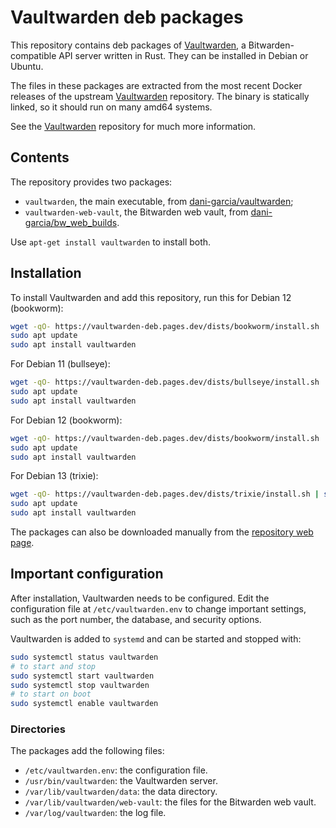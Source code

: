 # Vaultwarden deb packages

This repository contains deb packages of [Vaultwarden](https://github.com/dani-garcia/vaultwarden), a Bitwarden-compatible API server written in Rust. They can be installed in Debian or Ubuntu.

The files in these packages are extracted from the most recent Docker releases of the upstream [Vaultwarden](https://github.com/dani-garcia/vaultwarden) repository. The binary is statically linked, so it should run on many amd64 systems.

See the [Vaultwarden](https://github.com/dani-garcia/vaultwarden) repository for much more information.

## Contents

The repository provides two packages:

* `vaultwarden`, the main executable, from [dani-garcia/vaultwarden](https://github.com/dani-garcia/vaultwarden);
* `vaultwarden-web-vault`, the Bitwarden web vault, from [dani-garcia/bw_web_builds](https://github.com/dani-garcia/bw_web_builds).

Use `apt-get install vaultwarden` to install both.

## Installation

To install Vaultwarden and add this repository, run this for Debian 12 (bookworm):
```bash
wget -qO- https://vaultwarden-deb.pages.dev/dists/bookworm/install.sh | sudo bash
sudo apt update
sudo apt install vaultwarden
```

For Debian 11 (bullseye):
```bash
wget -qO- https://vaultwarden-deb.pages.dev/dists/bullseye/install.sh | sudo bash
sudo apt update
sudo apt install vaultwarden
```

For Debian 12 (bookworm):
```bash
wget -qO- https://vaultwarden-deb.pages.dev/dists/bookworm/install.sh | sudo bash
sudo apt update
sudo apt install vaultwarden
```

For Debian 13 (trixie):
```bash
wget -qO- https://vaultwarden-deb.pages.dev/dists/trixie/install.sh | sudo bash
sudo apt update
sudo apt install vaultwarden
```

The packages can also be downloaded manually from the [repository web page](https://vaultwarden-deb.pages.dev/).

## Important configuration

After installation, Vaultwarden needs to be configured. Edit the configuration file at `/etc/vaultwarden.env` to change important settings, such as the port number, the database, and security options.

Vaultwarden is added to `systemd` and can be started and stopped with:
```bash
sudo systemctl status vaultwarden
# to start and stop
sudo systemctl start vaultwarden
sudo systemctl stop vaultwarden
# to start on boot
sudo systemctl enable vaultwarden
```

### Directories

The packages add the following files:
* `/etc/vaultwarden.env`: the configuration file.
* `/usr/bin/vaultwarden`: the Vaultwarden server.
* `/var/lib/vaultwarden/data`: the data directory.
* `/var/lib/vaultwarden/web-vault`: the files for the Bitwarden web vault.
* `/var/log/vaultwarden`: the log file.
